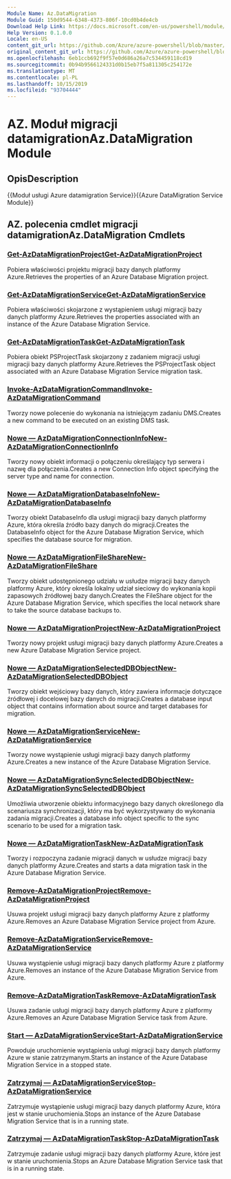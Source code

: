 ```yaml
---
Module Name: Az.DataMigration
Module Guid: 150d9544-6348-4373-806f-10cd0b4de4cb
Download Help Link: https://docs.microsoft.com/en-us/powershell/module/az.datamigration
Help Version: 0.1.0.0
Locale: en-US
content_git_url: https://github.com/Azure/azure-powershell/blob/master/src/DataMigration/DataMigration/help/Az.DataMigration.md
original_content_git_url: https://github.com/Azure/azure-powershell/blob/master/src/DataMigration/DataMigration/help/Az.DataMigration.md
ms.openlocfilehash: 6eb1ccb692f9f57e0d686a26a7c534459118cd19
ms.sourcegitcommit: 0b94b9566124331d0b15eb7f5a811305c254172e
ms.translationtype: MT
ms.contentlocale: pl-PL
ms.lasthandoff: 10/15/2019
ms.locfileid: "93704444"
---
```

# <span data-ttu-id="b2e3f-101">AZ. Moduł migracji datamigration</span><span class="sxs-lookup"><span data-stu-id="b2e3f-101">Az.DataMigration Module</span></span>
## <span data-ttu-id="b2e3f-102">Opis</span><span class="sxs-lookup"><span data-stu-id="b2e3f-102">Description</span></span>
<span data-ttu-id="b2e3f-103">{{Moduł usługi Azure datamigration Service}}</span><span class="sxs-lookup"><span data-stu-id="b2e3f-103">{{Azure DataMigration Service Module}}</span></span>

## <span data-ttu-id="b2e3f-104">AZ. polecenia cmdlet migracji datamigration</span><span class="sxs-lookup"><span data-stu-id="b2e3f-104">Az.DataMigration Cmdlets</span></span>
### [<span data-ttu-id="b2e3f-105">Get-AzDataMigrationProject</span><span class="sxs-lookup"><span data-stu-id="b2e3f-105">Get-AzDataMigrationProject</span></span>](Get-AzDataMigrationProject.md)
<span data-ttu-id="b2e3f-106">Pobiera właściwości projektu migracji bazy danych platformy Azure.</span><span class="sxs-lookup"><span data-stu-id="b2e3f-106">Retrieves the properties of an Azure Database Migration project.</span></span>

### [<span data-ttu-id="b2e3f-107">Get-AzDataMigrationService</span><span class="sxs-lookup"><span data-stu-id="b2e3f-107">Get-AzDataMigrationService</span></span>](Get-AzDataMigrationService.md)
<span data-ttu-id="b2e3f-108">Pobiera właściwości skojarzone z wystąpieniem usługi migracji bazy danych platformy Azure.</span><span class="sxs-lookup"><span data-stu-id="b2e3f-108">Retrieves the properties associated with an instance of the Azure Database Migration Service.</span></span> 

### [<span data-ttu-id="b2e3f-109">Get-AzDataMigrationTask</span><span class="sxs-lookup"><span data-stu-id="b2e3f-109">Get-AzDataMigrationTask</span></span>](Get-AzDataMigrationTask.md)
<span data-ttu-id="b2e3f-110">Pobiera obiekt PSProjectTask skojarzony z zadaniem migracji usługi migracji bazy danych platformy Azure.</span><span class="sxs-lookup"><span data-stu-id="b2e3f-110">Retrieves the PSProjectTask object associated with an Azure Database Migration Service migration task.</span></span>

### [<span data-ttu-id="b2e3f-111">Invoke-AzDataMigrationCommand</span><span class="sxs-lookup"><span data-stu-id="b2e3f-111">Invoke-AzDataMigrationCommand</span></span>](Invoke-AzDataMigrationCommand.md)
<span data-ttu-id="b2e3f-112">Tworzy nowe polecenie do wykonania na istniejącym zadaniu DMS.</span><span class="sxs-lookup"><span data-stu-id="b2e3f-112">Creates a new command to be executed on an existing DMS task.</span></span>

### [<span data-ttu-id="b2e3f-113">Nowe — AzDataMigrationConnectionInfo</span><span class="sxs-lookup"><span data-stu-id="b2e3f-113">New-AzDataMigrationConnectionInfo</span></span>](New-AzDataMigrationConnectionInfo.md)
<span data-ttu-id="b2e3f-114">Tworzy nowy obiekt informacji o połączeniu określający typ serwera i nazwę dla połączenia.</span><span class="sxs-lookup"><span data-stu-id="b2e3f-114">Creates a new Connection Info object specifying the server type and name for connection.</span></span>

### [<span data-ttu-id="b2e3f-115">Nowe — AzDataMigrationDatabaseInfo</span><span class="sxs-lookup"><span data-stu-id="b2e3f-115">New-AzDataMigrationDatabaseInfo</span></span>](New-AzDataMigrationDatabaseInfo.md)
<span data-ttu-id="b2e3f-116">Tworzy obiekt DatabaseInfo dla usługi migracji bazy danych platformy Azure, która określa źródło bazy danych do migracji.</span><span class="sxs-lookup"><span data-stu-id="b2e3f-116">Creates the DatabaseInfo object for the Azure Database Migration Service, which specifies the database source for migration.</span></span>

### [<span data-ttu-id="b2e3f-117">Nowe — AzDataMigrationFileShare</span><span class="sxs-lookup"><span data-stu-id="b2e3f-117">New-AzDataMigrationFileShare</span></span>](New-AzDataMigrationFileShare.md)
<span data-ttu-id="b2e3f-118">Tworzy obiekt udostępnionego udziału w usłudze migracji bazy danych platformy Azure, który określa lokalny udział sieciowy do wykonania kopii zapasowych źródłowej bazy danych.</span><span class="sxs-lookup"><span data-stu-id="b2e3f-118">Creates the FileShare object for the Azure Database Migration Service, which specifies the local network share to take the source database backups to.</span></span>

### [<span data-ttu-id="b2e3f-119">Nowe — AzDataMigrationProject</span><span class="sxs-lookup"><span data-stu-id="b2e3f-119">New-AzDataMigrationProject</span></span>](New-AzDataMigrationProject.md)
<span data-ttu-id="b2e3f-120">Tworzy nowy projekt usługi migracji bazy danych platformy Azure.</span><span class="sxs-lookup"><span data-stu-id="b2e3f-120">Creates a new Azure Database Migration Service project.</span></span>

### [<span data-ttu-id="b2e3f-121">Nowe — AzDataMigrationSelectedDBObject</span><span class="sxs-lookup"><span data-stu-id="b2e3f-121">New-AzDataMigrationSelectedDBObject</span></span>](New-AzDataMigrationSelectedDBObject.md)
<span data-ttu-id="b2e3f-122">Tworzy obiekt wejściowy bazy danych, który zawiera informacje dotyczące źródłowej i docelowej bazy danych do migracji.</span><span class="sxs-lookup"><span data-stu-id="b2e3f-122">Creates a database input object that contains information about source and target databases for migration.</span></span>

### [<span data-ttu-id="b2e3f-123">Nowe — AzDataMigrationService</span><span class="sxs-lookup"><span data-stu-id="b2e3f-123">New-AzDataMigrationService</span></span>](New-AzDataMigrationService.md)
<span data-ttu-id="b2e3f-124">Tworzy nowe wystąpienie usługi migracji bazy danych platformy Azure.</span><span class="sxs-lookup"><span data-stu-id="b2e3f-124">Creates a new instance of the Azure Database Migration Service.</span></span>

### [<span data-ttu-id="b2e3f-125">Nowe — AzDataMigrationSyncSelectedDBObject</span><span class="sxs-lookup"><span data-stu-id="b2e3f-125">New-AzDataMigrationSyncSelectedDBObject</span></span>](New-AzDataMigrationSyncSelectedDBObject.md)
<span data-ttu-id="b2e3f-126">Umożliwia utworzenie obiektu informacyjnego bazy danych określonego dla scenariusza synchronizacji, który ma być wykorzystywany do wykonania zadania migracji.</span><span class="sxs-lookup"><span data-stu-id="b2e3f-126">Creates a database info object specific to the sync scenario to be used for a migration task.</span></span>

### [<span data-ttu-id="b2e3f-127">Nowe — AzDataMigrationTask</span><span class="sxs-lookup"><span data-stu-id="b2e3f-127">New-AzDataMigrationTask</span></span>](New-AzDataMigrationTask.md)
<span data-ttu-id="b2e3f-128">Tworzy i rozpoczyna zadanie migracji danych w usłudze migracji bazy danych platformy Azure.</span><span class="sxs-lookup"><span data-stu-id="b2e3f-128">Creates and starts a data migration task in the Azure Database Migration Service.</span></span>

### [<span data-ttu-id="b2e3f-129">Remove-AzDataMigrationProject</span><span class="sxs-lookup"><span data-stu-id="b2e3f-129">Remove-AzDataMigrationProject</span></span>](Remove-AzDataMigrationProject.md)
<span data-ttu-id="b2e3f-130">Usuwa projekt usługi migracji bazy danych platformy Azure z platformy Azure.</span><span class="sxs-lookup"><span data-stu-id="b2e3f-130">Removes an Azure Database Migration Service project from Azure.</span></span>

### [<span data-ttu-id="b2e3f-131">Remove-AzDataMigrationService</span><span class="sxs-lookup"><span data-stu-id="b2e3f-131">Remove-AzDataMigrationService</span></span>](Remove-AzDataMigrationService.md)
<span data-ttu-id="b2e3f-132">Usuwa wystąpienie usługi migracji bazy danych platformy Azure z platformy Azure.</span><span class="sxs-lookup"><span data-stu-id="b2e3f-132">Removes an instance of the Azure Database Migration Service from Azure.</span></span>

### [<span data-ttu-id="b2e3f-133">Remove-AzDataMigrationTask</span><span class="sxs-lookup"><span data-stu-id="b2e3f-133">Remove-AzDataMigrationTask</span></span>](Remove-AzDataMigrationTask.md)
<span data-ttu-id="b2e3f-134">Usuwa zadanie usługi migracji bazy danych platformy Azure z platformy Azure.</span><span class="sxs-lookup"><span data-stu-id="b2e3f-134">Removes an Azure Database Migration Service task from Azure.</span></span>

### [<span data-ttu-id="b2e3f-135">Start — AzDataMigrationService</span><span class="sxs-lookup"><span data-stu-id="b2e3f-135">Start-AzDataMigrationService</span></span>](Start-AzDataMigrationService.md)
<span data-ttu-id="b2e3f-136">Powoduje uruchomienie wystąpienia usługi migracji bazy danych platformy Azure w stanie zatrzymanym.</span><span class="sxs-lookup"><span data-stu-id="b2e3f-136">Starts an instance of the Azure Database Migration Service in a stopped state.</span></span> 

### [<span data-ttu-id="b2e3f-137">Zatrzymaj — AzDataMigrationService</span><span class="sxs-lookup"><span data-stu-id="b2e3f-137">Stop-AzDataMigrationService</span></span>](Stop-AzDataMigrationService.md)
<span data-ttu-id="b2e3f-138">Zatrzymuje wystąpienie usługi migracji bazy danych platformy Azure, która jest w stanie uruchomienia.</span><span class="sxs-lookup"><span data-stu-id="b2e3f-138">Stops an instance of the Azure Database Migration Service that is in a running state.</span></span>

### [<span data-ttu-id="b2e3f-139">Zatrzymaj — AzDataMigrationTask</span><span class="sxs-lookup"><span data-stu-id="b2e3f-139">Stop-AzDataMigrationTask</span></span>](Stop-AzDataMigrationTask.md)
<span data-ttu-id="b2e3f-140">Zatrzymuje zadanie usługi migracji bazy danych platformy Azure, które jest w stanie uruchomienia.</span><span class="sxs-lookup"><span data-stu-id="b2e3f-140">Stops an  Azure Database Migration Service task that is in a running state.</span></span>

